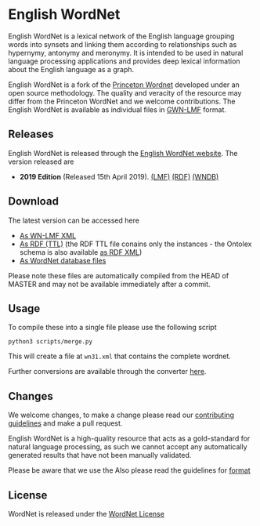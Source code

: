 # English WordNet

English WordNet is a lexical network of the English language grouping words into synsets and linking them according
to relationships such as hypernymy, antonymy and meronymy. It is intended to be used in natural language processing 
applications and provides deep lexical information about the English language as a graph.

English WordNet is a fork of the [Princeton Wordnet](https://wordnet.princeton.edu/) developed under
an open source methodology. The quality and veracity of the resource may differ from the Princeton 
WordNet and we welcome contributions. The English WordNet is available as individual files in [GWN-LMF](http://globalwordnet.github.io/schemas/) format.

## Releases

English WordNet is released through the [English WordNet website](https://en-word.net/). The version released are

* **2019 Edition** (Released 15th April 2019). [(LMF)](https://en-word.net/english-wordnet-2019.xml.gz)
[(RDF)](https://en-word.net/english-wordnet-2019.ttl.gz)
[(WNDB)](https://en-word.net/english-wordnet-2019.zip)

## Download

The latest version can be accessed here

* [As WN-LMF XML](http://server1.nlp.insight-centre.org/enwordnet-update/english-wordnet-3.3.xml)
* [As RDF (TTL)](http://server1.nlp.insight-centre.org/enwordnet-update/english-wordnet-3.3.ttl) (the RDF TTL file conains only the instances - the Ontolex schema is also available [as RDF XML](https://www.w3.org/ns/lemon/ontolex))
* [As WordNet database files](http://server1.nlp.insight-centre.org/enwordnet-update/english-wordnet-3.3.zip)

Please note these files are automatically compiled from the HEAD of MASTER and 
may not be available immediately after a commit.

## Usage

To compile these into a single file please use the following script

    python3 scripts/merge.py

This will create a file at `wn31.xml` that contains the complete wordnet.

Further conversions are available through the converter [here](http://server1.nlp.insight-centre.org/gwn-converter).

## Changes

We welcome changes, to make a change please read our [contributing guidelines](CONTRIBUTING.md) 
and make a pull request.

English WordNet is a high-quality resource that acts as a gold-standard for natural language processing,
as such we cannot accept any automatically generated results that have not been manually validated.

Please be aware that we use the Also please read the guidelines for [format](FORMAT.md)

## License

WordNet is released under the [WordNet License](https://wordnet.princeton.edu/license-and-commercial-use)


